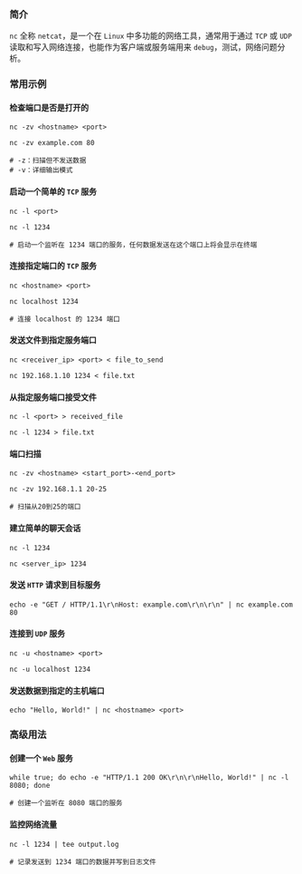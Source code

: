 ### 简介

`nc` 全称 `netcat`，是一个在 `Linux` 中多功能的网络工具，通常用于通过 `TCP` 或 `UDP` 读取和写入网络连接，也能作为客户端或服务端用来 `debug`，测试，网络问题分析。

### 常用示例

#### 检查端口是否是打开的

```shell
nc -zv <hostname> <port>

nc -zv example.com 80

# -z：扫描但不发送数据
# -v：详细输出模式
```

#### 启动一个简单的 `TCP` 服务

```shell
nc -l <port>

nc -l 1234

# 启动一个监听在 1234 端口的服务，任何数据发送在这个端口上将会显示在终端
```

#### 连接指定端口的 `TCP` 服务

```shell
nc <hostname> <port>

nc localhost 1234

# 连接 localhost 的 1234 端口
```

#### 发送文件到指定服务端口

```shell
nc <receiver_ip> <port> < file_to_send

nc 192.168.1.10 1234 < file.txt
```

#### 从指定服务端口接受文件

```shell
nc -l <port> > received_file

nc -l 1234 > file.txt
```

#### 端口扫描

```shell
nc -zv <hostname> <start_port>-<end_port>

nc -zv 192.168.1.1 20-25

# 扫描从20到25的端口
```

#### 建立简单的聊天会话

```shell
nc -l 1234

nc <server_ip> 1234
```

#### 发送 `HTTP` 请求到目标服务 

```shell
echo -e "GET / HTTP/1.1\r\nHost: example.com\r\n\r\n" | nc example.com 80
```

#### 连接到 `UDP` 服务

```shell
nc -u <hostname> <port>

nc -u localhost 1234
```

#### 发送数据到指定的主机端口

```shell
echo "Hello, World!" | nc <hostname> <port>
```

### 高级用法

#### 创建一个 `Web` 服务

```shell
while true; do echo -e "HTTP/1.1 200 OK\r\n\r\nHello, World!" | nc -l 8080; done

# 创建一个监听在 8080 端口的服务
```

#### 监控网络流量

```shell
nc -l 1234 | tee output.log

# 记录发送到 1234 端口的数据并写到日志文件
```